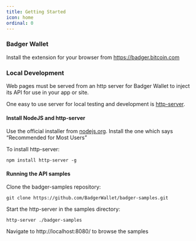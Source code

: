 ```yaml
---
title: Getting Started
icon: home
ordinal: 0
---
```


### Badger Wallet

Install the extension for your browser from https://badger.bitcoin.com

### Local Development

Web pages must be served from an http server for Badger Wallet to inject its API for use in your app or site.

One easy to use server for local testing and development is [http-server](https://www.npmjs.com/package/http-server).

#### Install NodeJS and http-server

Use the official installer from [nodejs.org](https://nodejs.org/). Install the one which says “Recommended for Most Users”

To install http-server:

    npm install http-server -g

#### Running the API samples

Clone the badger-samples repository:

    git clone https://github.com/BadgerWallet/badger-samples.git

Start the http-server in the samples directory:

    http-server ./badger-samples

Navigate to http://localhost:8080/ to browse the samples